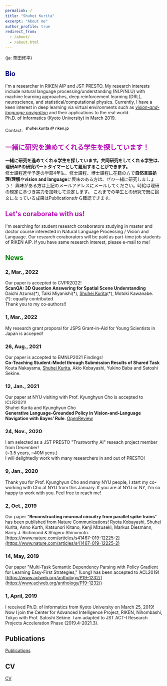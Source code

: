 ```yaml
---
permalink: /
title: "Shuhei Kurita"
excerpt: "About me"
author_profile: true
redirect_from:
  - /about/
  - /about.html
---
```

(ja: 栗田修平)
<!--# Shuhei Kurita ( ja: 栗田修平 )-->

## <span style='color: 	navy;'>Bio</span>
I'm a researcher in RIKEN AIP and JST PRESTO. My research interests include natural language processing/understanding (NLP/NLU) with machine learning approaches, deep reinforcement learning (DRL), neuroscience, and statistical/computational physics. Currently, I have a keen interest in deep learning via virtual environments such as [*vision-and-language navigation*](https://bringmeaspoon.org/) and their applications to the real world.<br>
Ph.D. of Informatics (Kyoto University) in March 2019.

<p>
Contact: <img src="contact.png" alt="contact.png" title="contact" width="30%" height="30%">
</p>


## <span style='color: #b814b8;'>一緒に研究を進めてくれる学生を探しています！</span>
**一緒に研究を進めてくれる学生を探しています。共同研究をしてくれる学生は、理研AIPの研究パートタイマーとして雇用することができます。**<br>
修士課程進学予定の学部4年生、修士課程、博士課程に在籍の方で**自然言語処理/理解**や**vision and language**に興味のある方は、ぜひ一緒に研究しましょう！
興味がある方は上記のメールアドレスにメールしてください。時給は理研の規定に基づき実力を加味して決定します。
これまでの学生との研究で既に論文になっている成果はPublicationsから確認できます。<br>

## <span style='color: #b814b8;'>Let's coraborate with us!</span>
I'm searching for student research coraborators studying in master and doctor course interested in Natural Language Processing / Vision and Language. Our research coraborators will be paid as part-time job students of RIKEN AIP. If you have same research interest, please e-mail to me!<br>

## <span style='color: green;'>News</span>

### 2, Mar., 2022
Our paper is accepted to CVPR2022!<br/>
**ScanQA: 3D Question Answering for Spatial Scene Understanding**<br/>
Daichi Azuma(\*), Taiki Miyanishi(\*), <u>Shuhei Kurita</u>(\*), Motoki Kawanabe.<br/>
(\*): equally contributed<br>
Thank you to my co-authors!!

### 1, Mar., 2022
My research grant proporal for JSPS Grant-in-Aid for Young Scientists in Japan is acceped!

### 26, Aug., 2021
Our paper is accepted to EMNLP2021 Findings!<br/>
**Co-Teaching Student-Model through Submission Results of Shared Task**<br/>
Kouta Nakayama, <u>Shuhei Kurita</u>, Akio Kobayashi, Yukino Baba and Satoshi Sekine.<br/>

### 12, Jan., 2021
Our paper at NYU visiting with Prof. Kyunghyun Cho is accepted to ICLR2021!<br/>
Shuhei Kurita and Kyunghyun Cho<br/>
**Generative Language-Grounded Policy in Vision-and-Language Navigation with Bayes’ Rule**. [OpenReview](https://openreview.net/forum?id=45uOPa46Kh) 

### 24, Nov., 2020
I am selected as a JST PRESTO "Trustworthy AI" reseach project member from December! <br/>
(~3.5 years, ~40M yens.)<br/>
I will delightedly work with many researchers in and out of PRESTO!

### 9, Jan., 2020
Thank you for Prof. Kyunghyun Cho and many NYU people, I start my co-working with Cho at NYU from this January. If you are at NYU or NY, I'm so happy to work with you. Feel free to reach me!

### 2, Oct., 2019
Our paper "**Reconstructing neuronal circuitry from parallel spike trains**" has been published from Nature Communications!
Ryota Kobayashi, Shuhei Kurita, Anno Kurth, Katsunori Kitano, Kenji Mizuseki, Markus Diesmann, Barry J. Richmond & Shigeru Shinomoto.<br/>
[https://www.nature.com/articles/s41467-019-12225-2](https://www.nature.com/articles/s41467-019-12225-2)

### 14, May, 2019
Our paper "Multi-Task Semantic Dependency Parsing with Policy Gradient for Learning Easy-First Strategies," (Long)  has been accepted to ACL2019!<br/>
[https://www.aclweb.org/anthology/P19-1232/](https://www.aclweb.org/anthology/P19-1232/)

### 1, April, 2019
I received Ph.D. of Informatics from Kyoto University on March 25, 2019!
Now I join the Center for Advanced Intelligence Project, RIKEN, Nihombashi, Tokyo with Prof. Satoshi Sekine.
I am adapted to JST ACT-I Research Projects Acceleration Phase (2019.4-2021.3).

## Publications
[Publications](/publications/) <br/>

## CV
[CV](/cv/) <br/>

